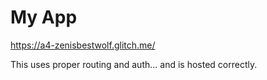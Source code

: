 # My App
https://a4-zenisbestwolf.glitch.me/

This uses proper routing and auth... and is hosted correctly.